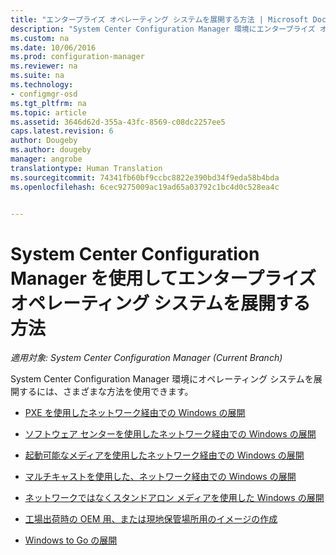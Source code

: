 ```yaml
---
title: "エンタープライズ オペレーティング システムを展開する方法 | Microsoft Docs"
description: "System Center Configuration Manager 環境にエンタープライズ オペレーティング システムを展開するのに使用できる方法について説明します。"
ms.custom: na
ms.date: 10/06/2016
ms.prod: configuration-manager
ms.reviewer: na
ms.suite: na
ms.technology:
- configmgr-osd
ms.tgt_pltfrm: na
ms.topic: article
ms.assetid: 3646d62d-355a-43fc-8569-c08dc2257ee5
caps.latest.revision: 6
author: Dougeby
ms.author: dougeby
manager: angrobe
translationtype: Human Translation
ms.sourcegitcommit: 74341fb60bf9ccbc8822e390bd34f9eda58b4bda
ms.openlocfilehash: 6cec9275009ac19ad65a03792c1bc4d0c528ea4c


---
```

# <a name="methods-to-deploy-enterprise-operating-systems-using-system-center-configuration-manager"></a>System Center Configuration Manager を使用してエンタープライズ オペレーティング システムを展開する方法

*適用対象: System Center Configuration Manager (Current Branch)*

System Center Configuration Manager 環境にオペレーティング システムを展開するには、さまざまな方法を使用できます。

-   [PXE を使用したネットワーク経由での Windows の展開](use-pxe-to-deploy-windows-over-the-network.md)  

-   [ソフトウェア センターを使用したネットワーク経由での Windows の展開](use-software-center-to-deploy-windows-over-the-network.md)  

-   [起動可能なメディアを使用したネットワーク経由での Windows の展開](use-bootable-media-to-deploy-windows-over-the-network.md)  

-   [マルチキャストを使用した、ネットワーク経由での Windows の展開](use-multicast-to-deploy-windows-over-the-network.md)  

-   [ネットワークではなくスタンドアロン メディアを使用した Windows の展開](use-stand-alone-media-to-deploy-windows-without-using-the-network.md)  

-   [工場出荷時の OEM 用、または現地保管場所用のイメージの作成](create-an-image-for-an-oem-in-factory-or-a-local-depot.md)  

-   [Windows to Go の展開](deploy-windows-to-go.md)  



<!--HONumber=Dec16_HO3-->


